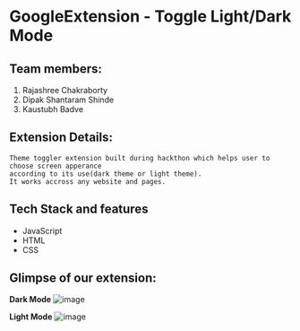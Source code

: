 # GoogleExtension - Toggle Light/Dark Mode

## Team members:
1. Rajashree Chakraborty
2. Dipak Shantaram Shinde
3. Kaustubh Badve

## Extension Details:
    Theme toggler extension built during hackthon which helps user to choose screen apperance 
    according to its use(dark theme or light theme). 
    It works accross any website and pages. 

## Tech Stack and features
- JavaScript
- HTML
- CSS 

## Glimpse  of our extension:
**Dark Mode**
![image](https://user-images.githubusercontent.com/70229744/188106686-72547837-04e5-40ad-86f8-addd3d4bd730.png)

**Light Mode**
![image](https://user-images.githubusercontent.com/70229744/188107046-413ced33-3a3f-48c5-a159-d58f4aa6e49c.png)
